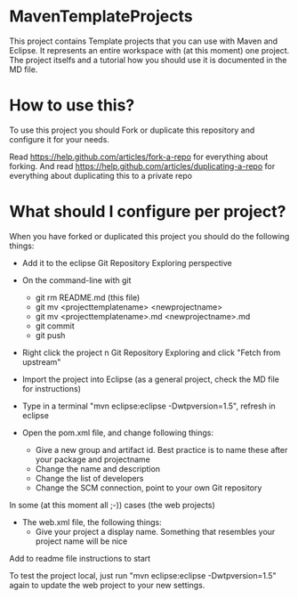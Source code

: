 MavenTemplateProjects
=====================

This project contains Template projects that you can use with Maven and Eclipse. It represents an entire workspace with (at this moment) one project. The project itselfs and a tutorial how you should use it is documented in the MD file.

# How to use this?
To use this project you should Fork or duplicate this repository and configure it for your needs. 

Read https://help.github.com/articles/fork-a-repo for everything about forking. 
And read https://help.github.com/articles/duplicating-a-repo for everything about duplicating this to a private repo

# What should I configure per project?
When you have forked or duplicated this project you should do the following things:
- Add it to the eclipse Git Repository Exploring perspective

- On the command-line with git
  - git rm README.md (this file)
  - git mv &lt;projecttemplatename&gt; &lt;newprojectname&gt;
  - git mv &lt;projecttemplatename&gt;.md &lt;newprojectname&gt;.md
  - git commit
  - git push

- Right click the project n Git Repository Exploring and click "Fetch from upstream"

- Import the project into Eclipse (as a general project, check the MD file for instructions)
- Type in a terminal "mvn eclipse:eclipse -Dwtpversion=1.5", refresh in eclipse 

- Open the pom.xml file, and  change following things:
  - Give a new group and artifact id. Best practice is to name these after your package and projectname
  - Change the name and description
  - Change the list of developers
  - Change the SCM connection, point to your own Git repository

In some (at this moment all ;-)) cases (the web projects)
- The web.xml file, the following things:
  - Give your project a display name. Something that resembles your project name will be nice

Add to readme file instructions to start

To test the project local, just run "mvn eclipse:eclipse -Dwtpversion=1.5" again to update the web project to your new settings.



